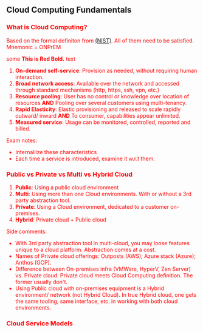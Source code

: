 ## Cloud Computing Fundamentals

<span style="color:red">

### What is Cloud Computing?

Based on the formal definiton from [(NIST)](https://github.com/shamasun/SAA-C03/blob/703d03ef3e8df7f3fa2ee3fd2674d5acecf02d07/01.%20Cloud%20Computing%20Fundamentals/nistspecialpublication800-145.pdf). All of them need to be satisfied. Mnemonic = ONPrEM

<span style="color:red">some **This is Red Bold.** text</span>

1. **On-demand self-service**</span>: Provision as needed, without requiring human interaction.
2. **Broad network access**: Available over the network and accessed through standard mechanisms (http, https, ssh, vpn, etc.)
3. **Resource pooling**: User has no control or knowledge over location of resources **AND** Pooling over several customers using multi-tenancy.
4. **Rapid Elasticity**: Elastic provisioning and released to scale rapidly outward/ inward **AND** To consumer, capabilities appear unlimited. 
5. **Measured service**: Usage can be monitored, controlled, reported and billed.

Exam notes: 
- Internalilze these characteristics
- Each time a service is introduced, examine it w.r.t them.

### Public vs Private vs Multi vs Hybrid Cloud

1. **Public**: Using a public cloud environment
2. **Multi**: Using more than one Cloud environments. With or without a 3rd party abstraction tool.
3. **Private**: Using a Cloud environment, dedicated to a customer on-premises.
4. **Hybrid**: Private cloud + Public cloud

Side comments:
- With 3rd party abstraction tool in multi-cloud, you may loose features unique to a cloud platform. Abstraction comes at a cost.
- Names of Private cloud offerings: Outposts (AWS); Azure stack (Azure); Anthos (GCP).
- Difference between On-premises infra (VMWare, HyperV, Zen Server) vs. Private cloud. Private cloud meets Cloud Computing definition. The former usually don't.
- Using Public cloud with on-premises equipment is a Hybrid environment/ network (not Hybrid Cloud). In true Hybrid cloud, one gets the same tooling, same interface, etc. in working with both cloud environments.

### Cloud Service Models